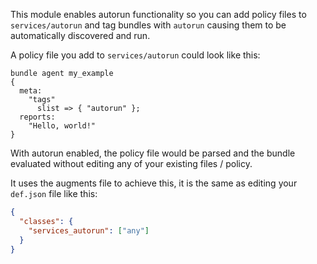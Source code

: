 This module enables autorun functionality so you can add policy files to `services/autorun` and tag bundles with `autorun` causing them to be automatically discovered and run.

A policy file you add to `services/autorun` could look like this:

```cfengine3
bundle agent my_example
{
  meta:
    "tags"
      slist => { "autorun" };
  reports:
    "Hello, world!"
}
```

With autorun enabled, the policy file would be parsed and the bundle evaluated without editing any of your existing files / policy.

It uses the augments file to achieve this, it is the same as editing your `def.json` file like this:

```json
{
  "classes": {
    "services_autorun": ["any"]
  }
}
```
